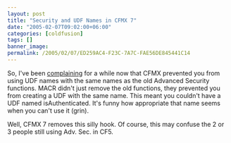 ```yaml
---
layout: post
title: "Security and UDF Names in CFMX 7"
date: "2005-02-07T09:02:00+06:00"
categories: [coldfusion]
tags: []
banner_image: 
permalink: /2005/02/07/ED259AC4-F23C-7A7C-FAE56DE845441C14
---
```


So, I've been <a href="http://ray.camdenfamily.com/index.cfm?mode=entry&entry=395FBCB9-F3AB-A50B-869CBC0830FEABAE">complaining</a> for a while now that CFMX prevented you from using UDF names with the same names as the old Advanced Security functions. MACR didn't just remove the old functions, they prevented you from creating a UDF with the same name. This meant you couldn't have a UDF named isAuthenticated. It's funny how appropriate that name seems when you can't use it (grin).

Well, CFMX 7 removes this silly hook. Of course, this may confuse the 2 or 3 people still using Adv. Sec. in CF5.